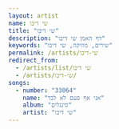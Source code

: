 ```yaml
---
layout: artist
name: שי דיבו
title: "שי דיבו"
description: "דף האמן שי דיבו"
keywords: "שירים, מוזיקה, שי דיבו"
permalink: /artists/שי-דיבו
redirect_from:
  - /artists/list/שי דיבו
  - /artists/שי-דיבו/
songs:
  - number: "33064"
    name: "אני אף פעם לא לבד"
    album: "סינגלים"
    artist: "שי דיבו"
---
```

